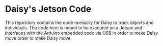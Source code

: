 # Daisy's Jetson Code
This repository contains the code ncessary for Daisy to track objects and individuals. The code here is meant to be executed on a Jetson and interfaces with the Arduino embedded code via USB in order to make Daisy move.order to make Daisy move.
